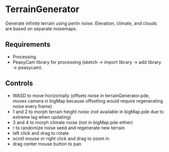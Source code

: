 # TerrainGenerator

Generate infinite terrain using perlin noise.
Elevation, climate, and clouds are based on separate noisemaps.


## Requirements
* Processing
* PeasyCam library for processing (sketch -> import library -> add library -> peasycam).

## Controls
* WASD to move horizontally (offsets noise in terrainGenerator.pde, moves camera in bigMap because offsetting would require regenerating noise every frame)
* 1 and 2 to morph terrain height noise (not available in bigMap.pde due to extreme lag when updating)
* 3 and 4 to morph climate noise (not in bigMap.pde either)
* r to randomize noise seed and regenerate new terrain
* left click and drag to rotate
* scroll mouse or right click and drag to zoom in
* drag center mouse button to pan
